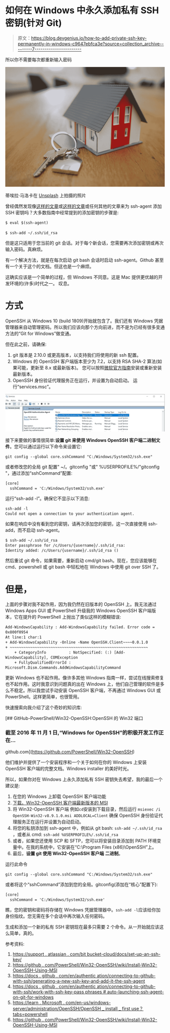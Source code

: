 # 如何在 Windows 中永久添加私有 SSH 密钥(针对 Git)

> 原文：<https://blog.devgenius.io/how-to-add-private-ssh-key-permanently-in-windows-c9647ebfca3e?source=collection_archive---------7----------------------->

所以你不需要每次都重新输入密码

![](img/eb2cb2e798fc5895532c96516d196126.png)

蒂埃拉·马洛卡在 [Unsplash](https://unsplash.com?utm_source=medium&utm_medium=referral) 上拍摄的照片

曾经偶然发现像[这样的文章](https://support.atlassian.com/bitbucket-cloud/docs/set-up-an-ssh-key/)或[这样的文章](https://docs.github.com/en/authentication/connecting-to-github-with-ssh/generating-a-new-ssh-key-and-adding-it-to-the-ssh-agent)或任何其他的文章来为 ssh-agent 添加 SSH 密钥吗？大多数指南中经常提到的添加密钥的步骤是:

```
$ eval $(ssh-agent)

$ ssh-add ~/.ssh/id_rsa
```

但是这只适用于您当前的 git 会话。对于每个新会话，您需要再次添加密钥或再次输入密码。真麻烦。

有一个解决方法，就是在每次启动 git bash 会话时启动 ssh-agent。Github 甚至有一个关于这个的文档。但这也是一个麻烦。

这确实应该是一个简单的过程，但 Windows 不同意。这是 Mac 提供更优越的开发环境的(许多)时代之一。
叹息。

# 方式

OpenSSH 从 Windows 10 (build 1809)开始就包含了。我们还有 Windows 凭据管理器来自动管理密码。所以我们应该向那个方向前进，而不是为已经有很多变通方法的“Git for Windows”做变通。

但在此之前，请确保:

1.  git 版本是 2.10.0 或更高版本，以支持我们将使用的新 ssh 配置。
2.  Windows 的 OpenSSH 客户端版本至少为 7.2，以支持 RSA SHA-2 算法(如果可能，更新至 8.x 或最新版本)。
    您可以按照[微软官方指南](https://learn.microsoft.com/en-us/windows-server/administration/openssh/openssh_install_firstuse)安装或重新安装最新版本。
3.  OpenSSH 身份验证代理服务正在运行，并设置为自动启动。
    运行“services.msc”。

![](img/a787680024f4bb3600530dd450ec38ae.png)

接下来要做的事情很简单:**设置 git 来使用 Windows OpenSSH 客户端二进制文件**。您可以通过运行以下命令来设置它:

```
git config --global core.sshCommand "C:/Windows/System32/ssh.exe"
```

或者修改您的全局 git 配置" ~/。gitconfig "或" %USERPROFILE%/"gitconfig "，通过添加“sshCommand”配置:

```
[core]
  sshCommand = 'C:/Windows/System32/ssh.exe'
```

运行“ssh-add -l”。确保它不显示以下消息:

```
ssh-add -l
Could not open a connection to your authentication agent.
```

如果在响应中没有看到您的密钥，请再次添加您的密钥，这一次直接使用 ssh-add，而不启动 ssh-agent。

```
$ ssh-add ~/.ssh/id_rsa
Enter passphrase for /c/Users/{username}/.ssh/id_rsa:
Identity added: /c/Users/{username}/.ssh/id_rsa ()
```

然后重试 git 命令，如果需要，重新启动 cmd/git bash。现在，您应该能够在 cmd、powershell 或 git bash 中轻松地在 Windows 中使用 git over SSH 了。

# 但是，

上面的步骤对我不起作用，因为我仍然在旧版本的 OpenSSH 上。我无法通过 Windows Apps GUI 或 PowerShell 升级我的 Windows OpenSSH 客户端版本，它在提升的 PowerShell 上抛出了类似这样的模糊错误:

```
Add-WindowsCapability : Add-WindowsCapability failed. Error code = 0x800f0954
At line:1 char:1
+ Add-WindowsCapability -Online -Name OpenSSH.Client~~~~0.0.1.0
+ ~~~~~~~~~~~~~~~~~~~~~~~~~~~~~~~~~~~~~~~~~~~~~~~~~~~~~~~~~~~~~
    + CategoryInfo          : NotSpecified: (:) [Add-WindowsCapability], COMException
    + FullyQualifiedErrorId : Microsoft.Dism.Commands.AddWindowsCapabilityCommand
```

更新 Windows 也不起作用。像许多其他 Windows 指南一样，尝试在线搜索修复也不起作用。这时我意识到问题真的出在 Windows 上，他们自己管理的软件是多么不稳定。所以我尝试手动安装 OpenSSH 客户端，不再通过 Windows GUI 或 PowerShell。这样更简单，也很管用。

快速搜索向我介绍了这个奇妙的知识库:

[](https://github.com/PowerShell/Win32-OpenSSH) [## GitHub-PowerShell/Win32-OpenSSH:OpenSSH 的 Win32 端口

### 截至 2016 年 11 月 1 日,“Windows for OpenSSH”的积极开发工作正在…

github.com](https://github.com/PowerShell/Win32-OpenSSH) 

他们维护并提供了一个安装程序和一个关于如何在你的 Windows 上安装 OpenSSH 客户端的完整文档。Windows installer 的美好时光。

所以，如果你对在 Windows 上永久添加私有 SSH 密钥失去希望，我的最后一个建议是:

1.  在您的 Windows 上卸载 OpenSSH 客户端功能
2.  [下载。Win32-OpenSSH 客户端最新版本的 MSI](https://github.com/PowerShell/Win32-OpenSSH/tags)
3.  将 Win32-OpenSSH 客户端
    例如`cd`安装到下载目录，然后运行
    `msiexec /i OpenSSH-Win32-v8.9.1.0.msi ADDLOCAL=Client`
    确保 OpenSSH 身份验证代理服务正在运行并设置为自动启动。
4.  将您的私钥添加到 ssh-agent
    中，例如从 git bash: `ssh-add ~/.ssh/id_rsa` ，或者从 cmd: `ssh-add %USERPROFILE%/.ssh/id_rsa`
5.  或者，如果您还使用 SCP 和 SFTP，您可以将安装目录添加到 PATH 环境变量中。在我的系统中，它安装在“C:\Program Files (x86)\OpenSSH”上。
6.  最后，**设置 git 使用 Win32-OpenSSH 客户端** **二进制**。

运行此命令

```
git config --global core.sshCommand "C:/Windows/System32/ssh.exe"
```

或者将这个“sshCommand”添加到您的全局。gitconfig(添加在“核心”配置下):

```
[core]
  sshCommand = 'C:/Windows/System32/ssh.exe'
```

瞧，您的密钥和密码将存储在 Windows 凭据管理器中。`ssh-add -l`应该给你加身份指纹。您无需在多个会话中再次输入任何密码。

生成和添加一个新的私有 SSH 密钥现在最多只需要 2 个命令。从一开始就应该这么简单，真的。

参考资料:

1.  [https://support . atlassian . com/bit bucket-cloud/docs/set-up-an-ssh-key/](https://support.atlassian.com/bitbucket-cloud/docs/set-up-an-ssh-key/)
2.  [https://github . com/PowerShell/Win32-OpenSSH/wiki/Install-Win32-OpenSSH-Using-MSI](https://github.com/PowerShell/Win32-OpenSSH/wiki/Install-Win32-OpenSSH-Using-MSI)
3.  [https://docs . github . com/en/authentic ation/connecting-to-github-with-ssh/generating-a-new-ssh-key-and-add-it-the-ssh-agent](https://docs.github.com/en/authentication/connecting-to-github-with-ssh/generating-a-new-ssh-key-and-adding-it-to-the-ssh-agent)
4.  [https://docs . github . com/en/authentic ation/connecting-to-github-with-ssh/work-with-ssh-key-pass phrases # auto-launching-ssh-agent-on-git-for-windows](https://docs.github.com/en/authentication/connecting-to-github-with-ssh/working-with-ssh-key-passphrases#auto-launching-ssh-agent-on-git-for-windows)
5.  [https://learn . Microsoft . com/en-us/windows-server/administration/OpenSSH/OpenSSH _ install _ first use？tabs=powershell](https://learn.microsoft.com/en-us/windows-server/administration/openssh/openssh_install_firstuse?tabs=powershell)
6.  [https://github . com/PowerShell/Win32-OpenSSH/wiki/Install-Win32-OpenSSH-Using-MSI](https://github.com/PowerShell/Win32-OpenSSH/wiki/Install-Win32-OpenSSH-Using-MSI)